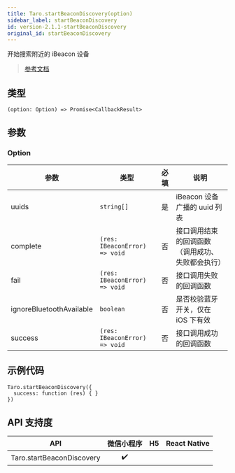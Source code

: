 ```yaml
---
title: Taro.startBeaconDiscovery(option)
sidebar_label: startBeaconDiscovery
id: version-2.1.1-startBeaconDiscovery
original_id: startBeaconDiscovery
---
```


开始搜索附近的 iBeacon 设备

> [参考文档](https://developers.weixin.qq.com/miniprogram/dev/api/device/ibeacon/wx.startBeaconDiscovery.html)

## 类型

```tsx
(option: Option) => Promise<CallbackResult>
```

## 参数

### Option

<table>
  <thead>
    <tr>
      <th>参数</th>
      <th>类型</th>
      <th style="text-align:center">必填</th>
      <th>说明</th>
    </tr>
  </thead>
  <tbody>
    <tr>
      <td>uuids</td>
      <td><code>string[]</code></td>
      <td style="text-align:center">是</td>
      <td>iBeacon 设备广播的 uuid 列表</td>
    </tr>
    <tr>
      <td>complete</td>
      <td><code>(res: IBeaconError) =&gt; void</code></td>
      <td style="text-align:center">否</td>
      <td>接口调用结束的回调函数（调用成功、失败都会执行）</td>
    </tr>
    <tr>
      <td>fail</td>
      <td><code>(res: IBeaconError) =&gt; void</code></td>
      <td style="text-align:center">否</td>
      <td>接口调用失败的回调函数</td>
    </tr>
    <tr>
      <td>ignoreBluetoothAvailable</td>
      <td><code>boolean</code></td>
      <td style="text-align:center">否</td>
      <td>是否校验蓝牙开关，仅在 iOS 下有效</td>
    </tr>
    <tr>
      <td>success</td>
      <td><code>(res: IBeaconError) =&gt; void</code></td>
      <td style="text-align:center">否</td>
      <td>接口调用成功的回调函数</td>
    </tr>
  </tbody>
</table>

## 示例代码

```tsx
Taro.startBeaconDiscovery({
  success: function (res) { }
})
```

## API 支持度

| API | 微信小程序 | H5 | React Native |
| :---: | :---: | :---: | :---: |
| Taro.startBeaconDiscovery | ✔️ |  |  |
